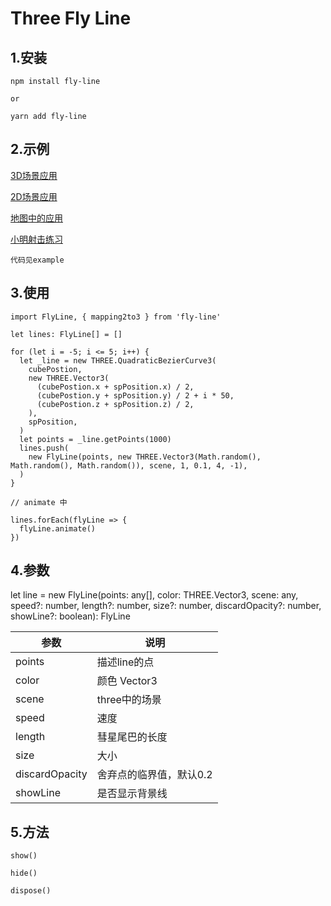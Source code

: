 # Three Fly Line
## 1.安装
`npm install fly-line`

`or`

`yarn add fly-line`

## 2.示例
[3D场景应用](https://silencetiger.github.io/fly-line/#/3d)

[2D场景应用](https://silencetiger.github.io/fly-line/#/2d)

[地图中的应用](https://silencetiger.github.io/fly-line/#/map)

[小明射击练习](https://silencetiger.github.io/fly-line/#/moon)

`代码见example`

## 3.使用
```
import FlyLine, { mapping2to3 } from 'fly-line'

let lines: FlyLine[] = []

for (let i = -5; i <= 5; i++) {
  let _line = new THREE.QuadraticBezierCurve3(
    cubePostion,
    new THREE.Vector3(
      (cubePostion.x + spPosition.x) / 2,
      (cubePostion.y + spPosition.y) / 2 + i * 50,
      (cubePostion.z + spPosition.z) / 2,
    ),
    spPosition,
  )
  let points = _line.getPoints(1000)
  lines.push(
    new FlyLine(points, new THREE.Vector3(Math.random(), Math.random(), Math.random()), scene, 1, 0.1, 4, -1),
  )
}

// animate 中

lines.forEach(flyLine => {
  flyLine.animate()
})

```

## 4.参数
let line = new FlyLine(points: any[], color: THREE.Vector3, scene: any, speed?: number, length?: number, size?: number, discardOpacity?: number, showLine?: boolean): FlyLine

| 参数    | 说明  | 
|  ----  | ----  | 
| points  | 描述line的点 |
| color  | 颜色 Vector3 | 
| scene  | three中的场景 | 
| speed  | 速度 | 
| length  | 彗星尾巴的长度 | 
| size | 大小 |
| discardOpacity | 舍弃点的临界值，默认0.2 |
| showLine | 是否显示背景线 |

## 5.方法
`show()`

`hide()`

`dispose()`

